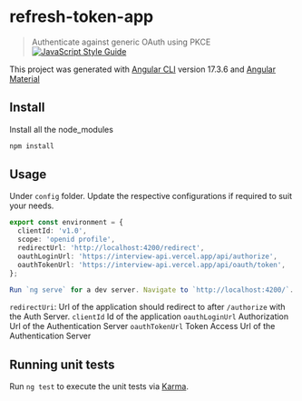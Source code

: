 # refresh-token-app

> Authenticate against generic OAuth using PKCE
> [![JavaScript Style Guide](https://img.shields.io/badge/code_style-standard-brightgreen.svg)](https://standardjs.com)

This project was generated with [Angular CLI](https://github.com/angular/angular-cli) version 17.3.6 and [Angular Material](https://material.angular.io/)

## Install

Install all the node_modules

```bash
npm install
```

## Usage

Under `config` folder. Update the respective configurations if required to suit your needs.

```ts
export const environment = {
  clientId: 'v1.0',
  scope: 'openid profile',
  redirectUrl: 'http://localhost:4200/redirect',
  oauthLoginUrl: 'https://interview-api.vercel.app/api/authorize',
  oauthTokenUrl: 'https://interview-api.vercel.app/api/oauth/token',
};

Run `ng serve` for a dev server. Navigate to `http://localhost:4200/`. The application will automatically reload if you change any of the source files.
```

`redirectUri`: Url of the application should redirect to after `/authorize` with the Auth Server.
`clientId` Id of the application
`oauthLoginUrl` Authorization Url of the Authentication Server
`oauthTokenUrl` Token Access Url of the Authentication Server

## Running unit tests

Run `ng test` to execute the unit tests via [Karma](https://karma-runner.github.io).
